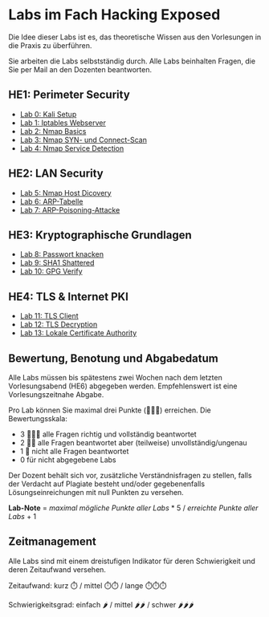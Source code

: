 # Labs im Fach Hacking Exposed

Die Idee dieser Labs ist es, das theoretische Wissen aus den Vorlesungen in die Praxis zu überführen.

Sie arbeiten die Labs selbstständig durch. Alle Labs beinhalten Fragen, die Sie per Mail an den Dozenten beantworten.

## HE1: Perimeter Security

-   [Lab 0: Kali Setup](Kali%20Setup/)
-   [Lab 1: Iptables Webserver](Iptables%20Webserver/)
-   [Lab 2: Nmap Basics](Nmap%20Basics/)
-   [Lab 3: Nmap SYN- und Connect-Scan](Nmap%20SYN%20Connect%20Scan/)
-   [Lab 4: Nmap Service Detection](Nmap%20Service%20Detection/)

## HE2: LAN Security

-   [Lab 5: Nmap Host Dicovery](Nmap%20Host%20Discovery/)
-   [Lab 6: ARP-Tabelle](ARP%20Tabelle/)
-   [Lab 7: ARP-Poisoning-Attacke](ARP%20Poisoning%20Attacke/)

## HE3: Kryptographische Grundlagen

-   [Lab 8: Passwort knacken](Passwort%20knacken/)
-   [Lab 9: SHA1 Shattered](SHA1%20Shattered/)
-   [Lab 10: GPG Verify](GPG%20Verify/)

## HE4: TLS & Internet PKI

-   [Lab 11: TLS Client](TLS%20Client/)
-   [Lab 12: TLS Decryption](TLS%20Decryption/)
-   [Lab 13: Lokale Certificate Authority](Lokale%20Certificate%20Authority/)

## Bewertung, Benotung und Abgabedatum

Alle Labs müssen bis spätestens zwei Wochen nach dem letzten Vorlesungsabend (HE6) abgegeben werden. Empfehlenswert ist eine Vorlesungszeitnahe Abgabe.

Pro Lab können Sie maximal drei Punkte (🌟🌟🌟) erreichen. Die Bewertungsskala:

-   3 🌟🌟🌟 alle Fragen richtig und vollständig beantwortet
-   2 🌟🌟   alle Fragen beantwortet aber (teilweise) unvollständig/ungenau
-   1 🌟     nicht alle Fragen beantwortet
-   0        für nicht abgegebene Labs

Der Dozent behält sich vor, zusätzliche Verständnisfragen zu stellen, falls der Verdacht auf Plagiate besteht und/oder gegebenenfalls Lösungseinreichungen mit null Punkten zu versehen.

**Lab-Note** = _maximal mögliche Punkte aller Labs_ \* 5 / _erreichte Punkte aller Labs_ + 1

## Zeitmanagement

Alle Labs sind mit einem dreistufigen Indikator für deren Schwierigkeit und deren Zeitaufwand versehen.

Zeitaufwand:        kurz ⏱️    / mittel ⏱️⏱️ / lange ⏱️⏱️⏱️

Schwierigkeitsgrad: einfach 🌶️ / mittel 🌶️🌶️  / schwer 🌶️🌶️🌶️
